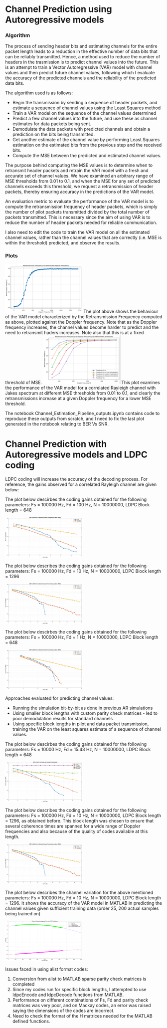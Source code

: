 # Channel Prediction using Autoregressive models
### Algorithm 
The process of sending header bits and estimating channels for the entire packet length leads to a reduction in the effective number of data bits that can be reliably transmitted. Hence, a method used to reduce the number of headers in the trasmission is to predict channel values into the future. 
This is an attempt to train a Vector Autoregressive (VAR) model with channel values and then predict future channel values, following which I evaluate the accuracy of the predicted channels and the reliability of the predicted data bits. 

The algorithm used is as follows:
* Begin the transmission by sending a sequence of header packets, and estimate a sequence of channel values using the Least Squares method
* Train a VAR model on the sequence of the channel values determined
* Predict a few channel values into the future, and use these as channel estimates for data packets being sent.
* Demodulate the data packets with predicted channels and obtain a prediction on the bits being transmitted.
* Get another estimate of the channel value by performing Least Squares estimation on the estimated bits from the previous step and the received bits.
* Compute the MSE between the predicted and estimated channel values.

The purpose behind computing the MSE values is to determine when to retransmit header packets and retrain the VAR model with a fresh and accurate set of channel values. We have examined an arbitrary range of MSE thresholds from 0.01 to 0.1, and when the MSE for any set of predicted channels exceeds this threshold, we request a retransmission of header packets, thereby ensuring accuracy in the predictions of the VAR model. 

An evaluation metric to evaluate the performance of the VAR model is to compute the retransmission frequency of header packets, which is simply the number of pilot packets transmitted divided by the total number of packets transmitted. This is necessary since the aim of using VAR is to reduce the number of header packets needed for reliable communication. 

I also need to edit the code to train the VAR model on all the estimated channel values, rather than the channel values that are correctly (i.e. MSE is within the threshold) predicted, and observe the results. 

### Plots
<img src="/Release/Channel%20Prediction/Retransmission_Freq_Vs_Doppler_VAR.png" width="49%">
The plot above shows the behaviour of the VAR model characterized by the Retransmission Frequency computed as above, plotted against the Doppler frequency. Note that as the Doppler frequency increases, the channel values become harder to predict and the need to retransmit haders increases. Note also that this is at a fixed threshold of MSE. 

<img src="/Release/Channel%20Prediction/Retransmission_Freq_Vs_Doppler_VAR_Thresholds.png" width="49%">
This plot examines the performance of the VAR model for a correlated Rayleigh channel with Jakes spectrum at different MSE thresholds from 0.01 to 0.1, and clearly the retransmissions increase at a given Doppler frequency for a lower MSE threshold. 

The notebook Channel_Estimation_Pipeline_outputs.ipynb contains code to reproduce these outputs from scratch, and I need to fix the last plot generated in the notebook relating to BER Vs SNR. 

# Channel Prediction with Autoregressive models and LDPC coding

LDPC coding will increase the accuracy of the decoding process. For reference, the gains observed for a correlated Rayleigh channel are given below:

The plot below descirbes the coding gains obtained for the following parameters: Fs = 100000 Hz, Fd = 100 Hz, N = 10000000, LDPC Block length = 648

<img src="/Release/Channel%20Prediction/Jakes_Rayleigh2.png" width="49%">

The plot below describes the coding gains obtained for the following parameters: Fs = 100000 Hz, Fd = 10 Hz, N = 10000000, LDPC Block length = 1296

<img src="/Release/Channel%20Prediction/Jakes_Rayleigh.png" width="49%">

The plot below descirbes the coding gains obtained for the following parameters: Fs = 100000 Hz, Fd = 1 Hz, N = 10000000, LDPC Block length = 648

<img src="/Release/Channel%20Prediction/Jakes_Rayleigh3.png" width="49%">

Approaches evaluated for predicting channel values:
- Running the simulation bit-by-bit as done in previous AR simulations
- Using smaller block lengths with custom parity check matrices - led to poor demodulation results for standard channels
- Using specific block lengths in pilot and data packet transmission, training the VAR on the least squares estimate of a sequence of channel values.

The plot below descirbes the coding gains obtained for the following parameters: Fs = 10000 Hz, Fd = 15.43 Hz, N = 10000000, LDPC Block length = 648

<img src="/Release/Channel%20Prediction/Jakes_AR.png" width="49%">

The plot below describes the coding gains obtained for the following parameters: Fs = 100000 Hz, Fd = 10 Hz, N = 10000000, LDPC Block length = 1296, as obtained before. This block length was chosen to ensure that several coherence times are spanned for a wide range of Doppler frequencies and also because of the quality of codes available at this length. 

<img src="/Release/Channel%20Prediction/Jakes_Rayleigh.png" width="49%">

The plot below describes the channel variation for the above mentioned parameters: Fs = 100000 Hz, Fd = 10 Hz, N = 10000000, LDPC Block length = 1296. It shows the accuracy of the VAR model in MATLAB in predicting the channel values given sufficient training data (order 25, 200 actual samples being trained on)

<img src="/Release/Channel%20Prediction/10000_10_10000000.png" width="49%">

Issues faced in using alist format codes:
1. Conversion from alist to MATLAB sparse parity check matrices is completed
2. Since my codes run for specific block lengths, I attempted to use ldpcEncode and ldpcDecode functions from MATLAB.
3. Performance on different combinations of Fs, Fd and parity check matrices was very poor, and on Mackay codes, an error was raised saying the dimensions of the codes are incorrect. 
4. Need to check the format of the H matrices needed for the MATLAB defined functions. 









